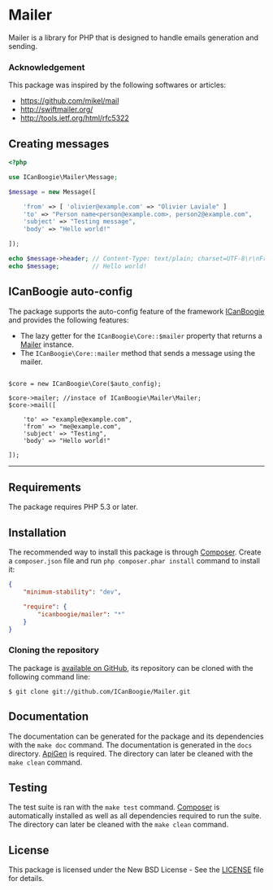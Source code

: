 # Mailer

Mailer is a library for PHP that is designed to handle emails generation and sending.





### Acknowledgement

This package was inspired by the following softwares or articles:

- <https://github.com/mikel/mail>
- <http://swiftmailer.org/>
- <http://tools.ietf.org/html/rfc5322>





## Creating messages

```php
<?php

use ICanBoogie\Mailer\Message;

$message = new Message([

	'from' => [ 'olivier@example.com' => "Olivier Laviale" ]
	'to' => "Person name<person@example.com>, person2@example.com",
	'subject' => "Testing message",
	'body' => "Hello world!"

]);

echo $message->header; // Content-Type: text/plain; charset=UTF-8\r\nFrom: Olivier Laviale <olivier@ex…
echo $message;         // Hello world!
```





## ICanBoogie auto-config

The package supports the auto-config feature of the framework [ICanBoogie][] and provides the
following features:

- The lazy getter for the `ICanBoogie\Core::$mailer` property that returns a [Mailer][] instance.
- The `ICanBoogie\Core::mailer` method that sends a message using the mailer.

```<?php

$core = new ICanBoogie\Core($auto_config);

$core->mailer; //instace of ICanBoogie\Mailer\Mailer;
$core->mail([

	'to' => "example@example.com",
	'from' => "me@example.com",
	'subject' => "Testing",
	'body' => "Hello world!"

]);
```





----------





## Requirements

The package requires PHP 5.3 or later.





## Installation

The recommended way to install this package is through [Composer](http://getcomposer.org/).
Create a `composer.json` file and run `php composer.phar install` command to install it:

```json
{
	"minimum-stability": "dev",

	"require": {
		"icanboogie/mailer": "*"
	}
}
```






### Cloning the repository

The package is [available on GitHub](https://github.com/ICanBoogie/Mailer), its repository can be
cloned with the following command line:

	$ git clone git://github.com/ICanBoogie/Mailer.git





## Documentation

The documentation can be generated for the package and its dependencies with the `make doc`
command. The documentation is generated in the `docs` directory. [ApiGen](http://apigen.org/) is
required. The directory can later be cleaned with the `make clean` command.





## Testing

The test suite is ran with the `make test` command. [Composer](http://getcomposer.org/) is
automatically installed as well as all dependencies required to run the suite. The directory can
later be cleaned with the `make clean` command.





## License

This package is licensed under the New BSD License - See the [LICENSE](LICENSE) file for details.




[ICanBoogie]: http://icanboogie.org
[Mailer]: lib/mailer.php